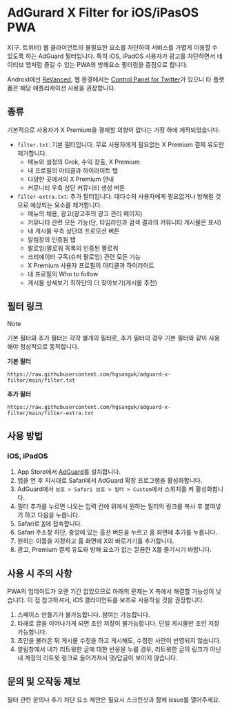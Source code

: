 # AdGurard X Filter for iOS/iPasOS PWA
X(구. 트위터) 웹 클라이언트의 불필요한 요소를 차단하여 서비스를 가볍게 이용할 수 있도록 하는 AdGuard 필터입니다. 특히 iOS, iPadOS 사용자가 광고를 차단하면서 네이티브 앱처럼 즐길 수 있는 PWA의 방해요소 필터링을 중점으로 합니다.

Android에선 [ReVanced](https://revanced.app/patches?pkg=com.twitter.android), 웹 환경에서는 [Control Panel for Twitter](https://github.com/insin/control-panel-for-twitter)가 있으니 타 플랫폼은 해당 애플리케이션 사용을 권장합니다.

## 종류
기본적으로 사용자가 X Premium을 결제할 의향이 없다는 가정 하에 제작되었습니다. 
* `filter.txt`: 기본 필터입니다. 무료 사용자에게 필요없는 X Premium 결제 유도만 제거합니다.
  * 메뉴와 설정의 Grok, 수익 창출, X Premium
  * 내 프로필의 아티클과 하이라이트 탭
  * 다양한 곳에서의 X Premium 안내
  * 커뮤니티 우측 상단 커뮤니티 생성 버튼
* `filter-extra.txt`: 추가 필터입니다. 대다수의 사용자에게 필요없거나 방해될 것으로 예상되는 요소를 제거합니다.
  * 메뉴의 채용, 광고(광고주의 광고 관리 페이지)
  * 커뮤니티 관련 모든 기능(단, 타임라인과 검색 결과의 커뮤니티 게시뮬은 표시)
  * 내 게시물 우측 상단의 프로모션 버튼
  * 알림창의 인증됨 탭
  * 팔로잉/팔로워 목록의 인증된 팔로워
  * 크리에이터 구독(슈퍼 팔로잉) 관련 모든 기능
  * X Premium 사용자 프로필의 아티클과 하이라이트
  * 내 프로필의 Who to follow
  * 게시물 상세보기 최하단의 더 찾아보기(게시물 추천)

## 필터 링크
> [!NOTE]
> 기본 필터와 추가 필터는 각각 별개의 필터로, 추가 필터의 경우 기본 필터와 같이 사용해야 정상적으로 동작합니다.

**기본 필터**
```
https://raw.githubusercontent.com/hgsanguk/adguard-x-filter/main/filter.txt
```
**추가 필터**
```
https://raw.githubusercontent.com/hgsanguk/adguard-x-filter/main/filter-extra.txt
```

## 사용 방법
### iOS, iPadOS
1. App Store에서 [AdGuard](https://apps.apple.com/us/app/adguard-adblock-privacy/id1047223162)를 설치합니다.
2. 앱을 연 후 지시대로 Safari에서 AdGuard 확장 프로그램을 활성화합니다.
3. AdGuard에서 `보호 > Safari 보호 > 필터 > Custom`에서 스위치를 켜 활성화합니다.
4. 필터 추가를 누르면 나오는 입력 칸에 위에서 원하는 필터의 링크를 복사 후 붙여넣기 하고 다음을 누릅니다.
5. Safari로 [X](https://x.com)에 접속합니다.
6. Safari 주소창 하단, 중앙에 있는 옵션 버튼을 누르고 홈 화면에 추가를 누릅니다.
7. 원하는 이름을 지정하고 홈 화면에 X의 바로가기를 추가합니다.
8. 광고, Premium 결제 유도와 방해 요소가 없는 깔끔한 X를 즐기시기 바랍니다.
 
## 사용 시 주의 사항
PWA의 업데이트가 오랜 기간 없었으므로 아래의 문제는 X 측에서 해결할 가능성이 낮습니다. 이 점 참고하셔서, iOS 클라이언트를 보조로 사용하실 것을 권장합니다.
1. 스페이스 만들기가 불가능합니다. 참여는 가능합니다.
2. 타래로 글을 이어나가게 되면 초안 저장이 불가능합니다. 단일 게시물만 초안 저장 가능합니다.
3. 초안을 불러온 뒤 게시물 수정을 하고 게시해도, 수정한 사안이 반영되지 않습니다.
4. 알림창에서 내가 리트윗한 글에 대한 반응을 누를 경우, 리트윗한 글의 링크가 아닌 내 계정의 리트윗 링크로 들어가져서 댓/답글이 보이지 않습니다.

## 문의 및 오작동 제보
필터 관련 문의나 추가 차단 요소 제안은 필요시 스크린샷과 함께 issue를 열어주세요.
